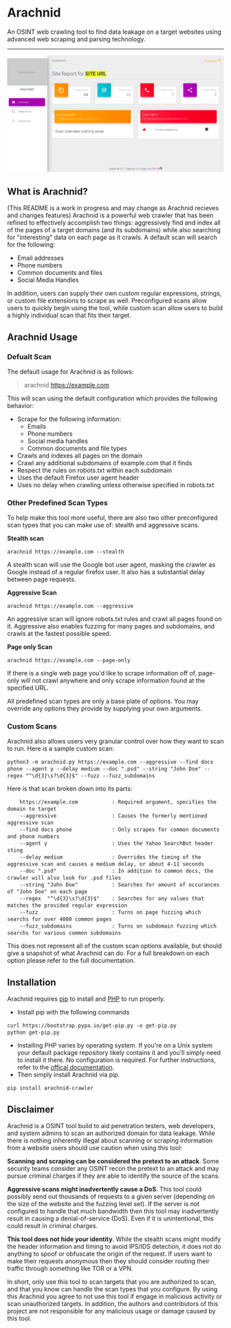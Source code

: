 # Arachnid
An OSINT web crawling tool to find data leakage on a target websites using advanced web scraping and parsing technology.

---
![A picture of the user interface in its early stages](/output_early_showcase.png?raw=true)
## What is Arachnid?
(This README is a work in progress and may change as Arachnid recieves and changes features)
Arachnid is a powerful web crawler that has been refined to effectively accomplish two things: aggressively find and index all of the pages of a target domains (and its subdomains) while also searching for "interesting" data on each page as it crawls. A default scan will search for the following:
* Email addresses
* Phone numbers
* Common documents and files
* Social Media Handles

In addition, users can supply their own custom regular expressions, strings, or custom file extensions to scrape as well. Preconfigured scans allow users to quickly begin using the tool, while custom scan allow users to build a highly individual scan that fits their target.

## Arachnid Usage

### Defualt Scan
The default usage for Arachnid is as follows:
> arachnid https://example.com

This will scan using the default configuration which provides the following behavior:
* Scrape for the following information:
  * Emails
  * Phone numbers
  * Social media handles
  * Common documents and file types
* Crawls and indexes all pages on the domain
* Crawl any additional subdomains of example.com that it finds
* Respect the rules on robots.txt within each subdomain
* Uses the default Firefox user agent header
* Uses no delay when crawling unless otherwise specified in robots.txt

### Other Predefined Scan Types
To help make this tool more useful, there are also two other preconfigured scan types that you can make use of: stealth and aggressive scans.

**Stealth scan**
```
arachnid https://example.com --stealth
```
A stealth scan will use the Google bot user agent, masking the crawler as Google instead of a regular firefox user. It also has a substantial delay between page requests.

**Aggressive Scan**
```
arachnid https://example.com --aggressive
```
An aggressive scan will ignore robots.txt rules and crawl all pages found on it. Aggressive also enables fuzzing for many pages and subdomains, and crawls at the fastest possible speed.

**Page only Scan**
```
arachnid https://example.com --page-only
```
If there is a single web page you'd like to scrape information off of, page-only will not crawl anywhere and only scrape information found at the specified URL.

All predefined scan types are only a base plate of options. You may override any options they provide by supplying your own arguments.

### Custom Scans
Arachnid also allows users very granular control over how they want to scan to run. Here is a sample custom scan:
```
python3 -m arachnid.py https://example.com --aggressive --find docs phone --agent y --delay medium --doc ".psd" --string "John Doe" --regex "^\d{3}\s?\d{3}$" --fuzz --fuzz_subdomains
```
Here is that scan broken down into its parts:
```
    https://example.com           : Required argument, specifies the domain to target
    --aggressive                  : Causes the formerly mentioned aggressive scan
    --find docs phone             : Only scrapes for common documents and phone numbers
    --agent y                     : Uses the Yahoo SearchBot header sting
    --delay medium                : Overrides the timing of the aggressive scan and causes a medium delay, or about 4-11 seconds
    --doc ".psd"                  : In addition to common docs, the crawler will also look for .psd files
    --string "John Doe"           : Searches for amount of occurances of "John Doe" on each page
    --regex  "^\d{3}\s?\d{3}$"    : Searches for any values that matches the provided regular expression
    --fuzz                        : Turns on page fuzzing which searchs for over 4000 common pages
    --fuzz_subdomains             : Turns on subdomain fuzzing which searchs for various common subdomains
```
This does not represent all of the custom scan options available, but should give a snapshot of what Arachnid can do. For a full breakdown on each option please refer to the full documentation.

## Installation
Arachnid requires [pip](https://pypi.org/project/pip/) to install and [PHP](https://www.php.net/) to run properly.
* Install pip with the following commands
```
curl https://bootstrap.pypa.io/get-pip.py -o get-pip.py
python get-pip.py
```

* Installing PHP varies by operating system. If you're on a Unix system your default package repository likely contains it and you'll simply need to install it there. No configuration is required. For further instructions, refer to the [offical documentation](https://www.php.net/manual/en/install.php).
* Then simply install Arachnid via pip.
```
pip install arachnid-crawler
```

## Disclaimer 
Arachnid is a OSINT tool build to aid penetration testers, web developers, and system admins to scan an authorized domain for data leakage. While there is nothing inherently illegal about scanning or scraping information from a website users should use caution when using this tool:

**Scanning and scraping can be considered the pretext to an attack**. Some security teams consider any OSINT recon the pretext to an attack and may pursue criminal charges if they are able to identify the source of the scans. 

**Aggressive scans might inadvertently cause a DoS**. This tool could possibly send out thousands of requests to a given server (depending on the size of the website and the fuzzing level set). If the server is not configured to handle that much bandwidth then this tool may inadvertently result in causing a denial-of-service (DoS). Even if it is unintentional, this could result in criminal charges. 

**This tool does not hide your identity**. While the stealth scans might modify the header information and timing to avoid IPS/IDS detection, it does not do anything to spoof or obfuscate the origin of the request. If users want to make their requests anonymous then they should consider routing their traffic through something like TOR or a VPN. 

In short, only use this tool to scan targets that you are authorized to scan, and that you know can handle the scan types that you configure. By using this Arachnid you agree to not use this tool if engage in malicious activity or scan unauthorized targets. In addition, the authors and contributors of this project are not responsible for any malicious usage or damage caused by this tool.    
